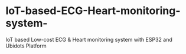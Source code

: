 # IoT-based-ECG-Heart-monitoring-system-
IoT based Low-cost ECG &amp; Heart monitoring system with ESP32 and Ubidots Platform
